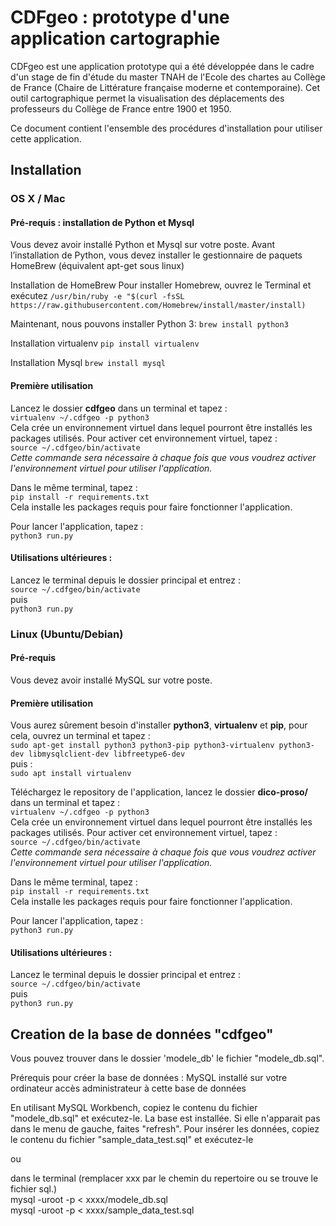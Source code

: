 # CDFgeo : prototype d'une application cartographie 
CDFgeo est une application prototype qui a été développée dans le cadre d'un stage de fin d'étude du master TNAH de l'Ecole des chartes au Collège de France (Chaire de Littérature française moderne et contemporaine). Cet outil cartographique permet la visualisation des déplacements des professeurs du Collège de France entre 1900 et 1950.

Ce document contient l'ensemble des procédures d'installation pour utiliser cette application. 

## Installation 
### OS X / Mac
#### Pré-requis : installation de Python et Mysql
Vous devez avoir installé Python et Mysql sur votre poste.
Avant l’installation de Python, vous devez installer le gestionnaire de paquets HomeBrew (équivalent apt-get sous linux)

Installation de HomeBrew
Pour installer Homebrew, ouvrez le Terminal et exécutez
`/usr/bin/ruby -e "$(curl -fsSL https://raw.githubusercontent.com/Homebrew/install/master/install)`

Maintenant, nous pouvons installer Python 3:
`brew install python3`

Installation virtualenv
`pip install virtualenv`

Installation Mysql
`brew install mysql`

#### Première utilisation  
Lancez le dossier **cdfgeo** dans un terminal et tapez :  
`virtualenv ~/.cdfgeo -p python3`  
Cela crée un environnement virtuel dans lequel pourront être installés les packages utilisés. Pour activer cet environnement virtuel, tapez :  
`source ~/.cdfgeo/bin/activate`  
*Cette commande sera nécessaire à chaque fois que vous voudrez activer l'environnement virtuel pour utiliser l'application.*  
  
Dans le même terminal, tapez :  
`pip install -r requirements.txt`  
Cela installe les packages requis pour faire fonctionner l'application.  

Pour lancer l'application, tapez :  
`python3 run.py` 

#### Utilisations ultérieures :
Lancez le terminal depuis le dossier principal et entrez :  
`source ~/.cdfgeo/bin/activate`  
puis  
`python3 run.py`


### Linux (Ubuntu/Debian)
#### Pré-requis 
Vous devez avoir installé MySQL sur votre poste. 

#### Première utilisation  
Vous aurez sûrement besoin d'installer **python3**, **virtualenv** et **pip**, pour cela, ouvrez un terminal et tapez :  
`sudo apt-get install python3 python3-pip python3-virtualenv python3-dev libmysqlclient-dev libfreetype6-dev`  
puis :  
`sudo apt install virtualenv`  

Téléchargez le repository de l'application, lancez le dossier **dico-proso/** dans un terminal et tapez :  
`virtualenv ~/.cdfgeo -p python3`  
Cela crée un environnement virtuel dans lequel pourront être installés les packages utilisés. Pour activer cet environnement virtuel, tapez :  
`source ~/.cdfgeo/bin/activate`  
*Cette commande sera nécessaire à chaque fois que vous voudrez activer l'environnement virtuel pour utiliser l'application.*  
  
Dans le même terminal, tapez :  
`pip install -r requirements.txt`  
Cela installe les packages requis pour faire fonctionner l'application.  

Pour lancer l'application, tapez :  
`python3 run.py`  

#### Utilisations ultérieures :
Lancez le terminal depuis le dossier principal et entrez :  
`source ~/.cdfgeo/bin/activate`  
puis  
`python3 run.py`  

  
## Creation de la base de données "cdfgeo"
Vous pouvez trouver dans le dossier 'modele_db' le fichier "modele_db.sql". 

Prérequis pour créer la base de données :
MySQL installé sur votre ordinateur
accès administrateur à cette base de données

En utilisant MySQL Workbench, copiez le contenu du fichier "modele_db.sql" et exécutez-le. La base est installée. Si elle n'apparait pas dans le menu de gauche, faites "refresh". Pour insérer les données, copiez le contenu du fichier "sample_data_test.sql" et exécutez-le

ou 

dans le terminal (remplacer xxx par le chemin du repertoire ou se trouve le fichier sql.)  
mysql -uroot -p < xxxx/modele_db.sql  
mysql -uroot -p < xxxx/sample_data_test.sql
